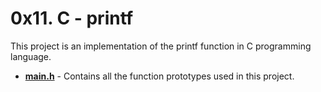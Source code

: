 # 0x11. C - printf

This project is an implementation of the printf function in C programming language.

* **[main.h](./main.h)** - Contains all the function prototypes used in this project.

